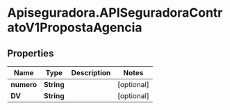 # Apiseguradora.APISeguradoraContratoV1PropostaAgencia

## Properties
Name | Type | Description | Notes
------------ | ------------- | ------------- | -------------
**numero** | **String** |  | [optional] 
**DV** | **String** |  | [optional] 


